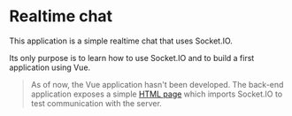 # Realtime chat

This application is a simple realtime chat that uses Socket.IO.

Its only purpose is to learn how to use Socket.IO and to build a first application using Vue.

> As of now, the Vue application hasn't been developed. The back-end application exposes a simple [HTML page](./realtime-chat-back/index.html) which imports Socket.IO to test communication with the server.
